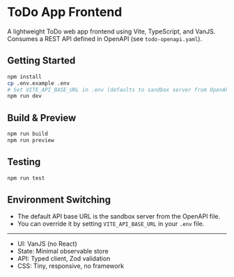# ToDo App Frontend

A lightweight ToDo web app frontend using Vite, TypeScript, and VanJS. Consumes a REST API defined in OpenAPI (see `todo-openapi.yaml`).

## Getting Started

```sh
npm install
cp .env.example .env
# Set VITE_API_BASE_URL in .env (defaults to sandbox server from OpenAPI)
npm run dev
```

## Build & Preview

```sh
npm run build
npm run preview
```

## Testing

```sh
npm run test
```

## Environment Switching

- The default API base URL is the sandbox server from the OpenAPI file.
- You can override it by setting `VITE_API_BASE_URL` in your `.env` file.

---

- UI: VanJS (no React)
- State: Minimal observable store
- API: Typed client, Zod validation
- CSS: Tiny, responsive, no framework

